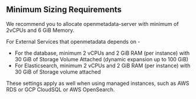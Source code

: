 ## Minimum Sizing Requirements

We recommend you to allocate openmetadata-server with minimum of 2vCPUs and 6 GiB Memory.

For External Services that openmetadata depends on -
- For the database, minimum 2 vCPUs and 2 GiB RAM (per instance) with 30 GiB of Storage Volume Attached (dynamic expansion up to 100 GiB)
- For Elasticsearch, minimum 2 vCPUs and 2 GiB RAM (per instance) with 30 GiB of Storage volume attached

These settings apply as well when using managed instances, such as AWS RDS or GCP CloudSQL or AWS OpenSearch.